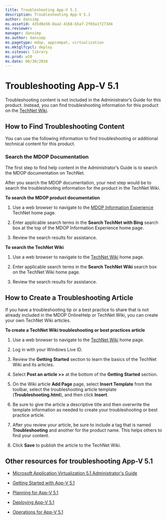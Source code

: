```yaml
---
title: Troubleshooting App-V 5.1
description: Troubleshooting App-V 5.1
author: dansimp
ms.assetid: 435d0e56-0aa2-4168-b5a7-2f03a1f273d4
ms.reviewer: 
manager: dansimp
ms.author: dansimp
ms.pagetype: mdop, appcompat, virtualization
ms.mktglfcycl: deploy
ms.sitesec: library
ms.prod: w10
ms.date: 08/30/2016
---
```



# Troubleshooting App-V 5.1


Troubleshooting content is not included in the Administrator’s Guide for this product. Instead, you can find troubleshooting information for this product on the [TechNet Wiki](https://go.microsoft.com/fwlink/p/?LinkId=224905).

## How to Find Troubleshooting Content


You can use the following information to find troubleshooting or additional technical content for this product.

### Search the MDOP Documentation

The first step to find help content in the Administrator’s Guide is to search the MDOP documentation on TechNet.

After you search the MDOP documentation, your next step would be to search the troubleshooting information for the product in the TechNet Wiki.

**To search the MDOP product documentation**

1.  Use a web browser to navigate to the [MDOP Information Experience](https://go.microsoft.com/fwlink/?LinkId=236032) TechNet home page.

2.  Enter applicable search terms in the **Search TechNet with Bing** search box at the top of the MDOP Information Experience home page.

3.  Review the search results for assistance.

**To search the TechNet Wiki**

1.  Use a web browser to navigate to the [TechNet Wiki](https://go.microsoft.com/fwlink/p/?LinkId=224905) home page.

2.  Enter applicable search terms in the **Search TechNet Wiki** search box on the TechNet Wiki home page.

3.  Review the search results for assistance.

## How to Create a Troubleshooting Article


If you have a troubleshooting tip or a best practice to share that is not already included in the MDOP OnlineHelp or TechNet Wiki, you can create your own TechNet Wiki articles.

**To create a TechNet Wiki troubleshooting or best practices article**

1.  Use a web browser to navigate to the [TechNet Wiki](https://go.microsoft.com/fwlink/p/?LinkId=224905) home page.

2.  Log in with your Windows Live ID.

3.  Review the **Getting Started** section to learn the basics of the TechNet Wiki and its articles.

4.  Select **Post an article &gt;&gt;** at the bottom of the **Getting Started** section.

5.  On the Wiki article **Add Page** page, select **Insert Template** from the toolbar, select the troubleshooting article template (**Troubleshooting.html**), and then click **Insert**.

6.  Be sure to give the article a descriptive title and then overwrite the template information as needed to create your troubleshooting or best practice article.

7.  After you review your article, be sure to include a tag that is named **Troubleshooting** and another for the product name. This helps others to find your content.

8.  Click **Save** to publish the article to the TechNet Wiki.

## Other resources for troubleshooting App-V 5.1


-   [Microsoft Application Virtualization 5.1 Administrator's Guide](microsoft-application-virtualization-51-administrators-guide.md)

-   [Getting Started with App-V 5.1](getting-started-with-app-v-51.md)

-   [Planning for App-V 5.1](planning-for-app-v-51.md)

-   [Deploying App-V 5.1](deploying-app-v-51.md)

-   [Operations for App-V 5.1](operations-for-app-v-51.md)






 

 






